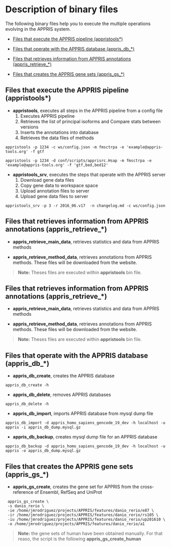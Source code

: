 Description of binary files
===========================

The following binary files help you to execute the multiple operations evolving in the APPRIS system.

 * [Files that execute the APPRIS pipeline (appristools*)](#files-that-execute-the-appris-pipeline-appristools-)

 * [Files that operate with the APPRIS database (appris\_db\_*)](#files-that-operate-with-the-appris-database-appris-_db-_-)

 * [Files that retrieves information from APPRIS annotations (appris\_retrieve\_*)](#files-that-retrieves-information-from-appris-annotations-appris-_retrieve-_-)

 * [Files that creates the APPRIS gene sets (appris\_gs\_*)](#files-that-creates-the-appris-gene-sets-appris-_gs-_-)



Files that execute the APPRIS pipeline (appristools*)
-----------------------------------------------------

* __appristools__, executes all steps in the APPRIS pipeline from a config file
    1. Executes APPRIS pipeline
    2. Retrieves the list of principal isoforms and Compare stats between versions
    3. Inserts the annotations into database
    4. Retrieves the data files of methods

```
appristools -p 1234 -c ws/config.json -m fmsctrpa -e 'example@appris-tools.org' -f gtf

appristools -p 1234 -d conf/scripts/apprisrc.Hsap -m fmsctrpa -e 'example@appris-tools.org' -f 'gtf,bed,bed12'

```

* __appristools_srv__, executes the steps that operate with the APPRIS server
    1. Download gene data files
	2. Copy gene data to workspace space
	3. Upload annotation files to server
	4. Upload gene data files to server

```
appristools_srv -p 3 -r 2016_06.v17  -n changelog.md -c ws/config.json
```


Files that retrieves information from APPRIS annotations (appris\_retrieve\_*)
------------------------------------------------------------------------------

* __appris_retrieve_main_data__, retrieves statistics and data from APPRIS methods

* __appris_retrieve_method_data__, retrieves annotations from APPRIS methods. These files will be downloaded from the
 website.

> __Note:__ Theses files are executed within __appristools__ bin file.


Files that retrieves information from APPRIS annotations (appris\_retrieve\_*)
------------------------------------------------------------------------------

* __appris_retrieve_main_data__, retrieves statistics and data from APPRIS methods

* __appris_retrieve_method_data__, retrieves annotations from APPRIS methods. These files will be downloaded from the
 website.

> __Note:__ Theses files are executed within __appristools__ bin file.


Files that operate with the APPRIS database (appris\_db\_*)
-----------------------------------------------------------

* __appris_db_create__, creates the APPRIS database

```
appris_db_create -h
```

* __appris_db_delete__, removes APPRIS databases

```
appris_db_delete -h
```

* __appris_db_import__, imports APPRIS database from mysql dump file

```
appris_db_import -d appris_homo_sapiens_gencode_19_dev -h localhost -u appris -i appris_db_dump.mysql.gz
```

* __appris_db_backup__, creates mysql dump file for an APPRIS database

```
appris_db_backup -d appris_homo_sapiens_gencode_19_dev -h localhost -u appris -o appris_db_dump.mysql.gz
```


Files that creates the APPRIS gene sets (appris\_gs\_*)
-------------------------------------------------------

* __appris_gs_create__, creates the gene set for APPRIS from the cross-reference of Ensembl, RefSeq and UniProt
```
 appris_gs_create \
 -s danio_rerio \
 -ie /home/jmrodriguez/projects/APPRIS/features/danio_rerio/e87 \
 -ir /home/jmrodriguez/projects/APPRIS/features/danio_rerio/rs105 \
 -iu /home/jmrodriguez/projects/APPRIS/features/danio_rerio/up201610 \
 -o /home/jmrodriguez/projects/APPRIS/features/danio_rerio/a1
 ```
> __Note:__ the gene sets of human have been obtained manually. For that reaso,
the script is the following __appris_gs_create_human__


